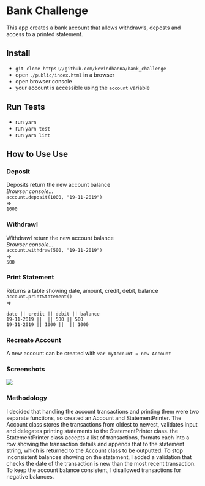 # Bank Challenge

This app creates a bank account that allows withdrawls, deposts and access to a printed statement.

## Install

- `git clone https://github.com/kevindhanna/bank_challenge`
- open `./public/index.html` in a browser
- open browser console
- your account is accessible using the `account` variable

## Run Tests

- run `yarn`
- run `yarn test`
- run `yarn lint`

## How to Use Use

### Deposit
Deposits return the new account balance  
_Browser console..._  
`account.deposit(1000, "19-11-2019")`  
=>  
  `1000`

### Withdrawl
Withdrawl return the new account balance  
_Browser console..._  
`account.withdraw(500, "19-11-2019")`  
=>  
  `500`

### Print Statement
Returns a table showing date, amount, credit, debit, balance  
`account.printStatement()`  
=>  
  ```
  date || credit || debit || balance
  19-11-2019 ||  || 500 || 500
  19-11-2019 || 1000 ||  || 1000
  ```
### Recreate Account

A new account can be created with `var myAccount = new Account`

### Screenshots
![](https://i.imgur.com/WnJctaE.png)

### Methodology

I decided that handling the account transactions and printing them were two separate functions, so created an Account and StatementPrinter.
The Account class stores the transactions from oldest to newest, validates input and delegates printing statements to the StatementPrinter class.
the StatementPrinter class accepts a list of transactions, formats each into a row showing the transaction details and appends that to the statement string, which is returned to the Account class to be outputted.
To stop inconsistent balances showing on the statement, I added a validation that checks the date of the transaction is new than the most recent transaction.
To keep the account balance consistent, I disallowed transactions for negative balances.